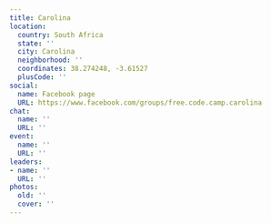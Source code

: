 ```yaml
---
title: Carolina
location:
  country: South Africa
  state: ''
  city: Carolina
  neighborhood: ''
  coordinates: 38.274248, -3.61527
  plusCode: ''
social:
  name: Facebook page
  URL: https://www.facebook.com/groups/free.code.camp.carolina
chat:
  name: ''
  URL: ''
event:
  name: ''
  URL: ''
leaders:
- name: ''
  URL: ''
photos:
  old: ''
  cover: ''
---
```

